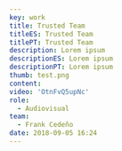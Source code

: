 ```yaml
---
key: work
title: Trusted Team
titleES: Trusted Team
titlePT: Trusted Team
description: Lorem ipsum
descriptionES: Lorem ipsum
descriptionPT: Lorem ipsum
thumb: test.png
content:
video: 'OtnFvQ5upNc'
role:
  - Audiovisual
team:
  - Frank Cedeño
date: 2018-09-05 16:24
---
```

